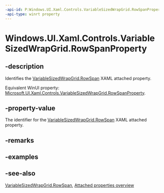 ```yaml
---
-api-id: P:Windows.UI.Xaml.Controls.VariableSizedWrapGrid.RowSpanProperty
-api-type: winrt property
---
```


<!-- Property syntax
public Windows.UI.Xaml.DependencyProperty RowSpanProperty { get; }
-->

# Windows.UI.Xaml.Controls.VariableSizedWrapGrid.RowSpanProperty

## -description
Identifies the [VariableSizedWrapGrid.RowSpan](variablesizedwrapgrid_rowspan.md) XAML attached property.

Equivalent WinUI property: [Microsoft.UI.Xaml.Controls.VariableSizedWrapGrid.RowSpanProperty](/windows/winui/api/microsoft.ui.xaml.controls.variablesizedwrapgrid.rowspanproperty).

## -property-value
The identifier for the [VariableSizedWrapGrid.RowSpan](variablesizedwrapgrid_rowspan.md) XAML attached property.

## -remarks

## -examples

## -see-also

[VariableSizedWrapGrid.RowSpan](variablesizedwrapgrid_rowspan.md), [Attached properties overview](/windows/uwp/xaml-platform/attached-properties-overview)

